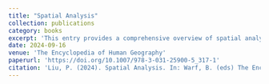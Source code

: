 ```yaml
---
title: "Spatial Analysis"
collection: publications
category: books
excerpt: 'This entry provides a comprehensive overview of spatial analysis as a collection of contemporary techniques within Human Geography. It reviews the theoretical foundations of location theory and traces the evolution from traditional statistical approaches to advanced Artificial Intelligence (AI)-assisted studies. Doing so aims to achieve a broader understanding of various use cases, the diverse types of data employed, and the numerous challenges and opportunities that arise in this ever-evolving field.'
date: 2024-09-16
venue: 'The Encyclopedia of Human Geography'
paperurl: 'https://doi.org/10.1007/978-3-031-25900-5_317-1'
citation: 'Liu, P. (2024). Spatial Analysis. In: Warf, B. (eds) The Encyclopedia of Human Geography. Springer, Cham. https://doi.org/10.1007/978-3-031-25900-5_317-1.'
---
```

